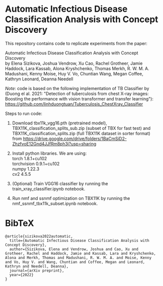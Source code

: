 # Automatic Infectious Disease Classification Analysis with Concept Discovery
This repository contains code to replicate experiments from the paper:

Automatic Infectious Disease Classification Analysis with Concept Discovery \
by Elena Sizikova, Joshua Vendrow, Xu Cao, Rachel Grotheer, Jamie Haddock, Lara Kassab, Alona Kryshchenko, Thomas Merkh, R. W. M. A. Madushani, Kenny Moise, Huy V. Vo, Chuntian Wang, Megan Coffee, Kathryn Leonard, Deanna Needell  

*Note*: code is based on the following implementation of TB Classifier by (Duong el al. 2021: "Detection of tuberculosis from chest X-ray images: Boosting the performance with vision transformer and transfer learning"):
https://github.com/linhduongtuan/Tuberculosis_ChestXray_Classifier

Steps to run code: 

1. Download tbx11k_vgg16.pth (pretrained model), TBX11K_classification_splits_sub.zip (subset of TBX for fast test) 
and TBX11K_classification_splits.zip (full TBX11K dataset in sorter format) 
\
from https://drive.google.com/drive/folders/1BaCmSiD2-ZhzfvoE12Gnd4JJfRm8ph3j?usp=sharing

2. Install python libraries. We are using: \
torch 1.8.1+cu102 \
torchvision 0.9.1+cu102 \
numpy 1.22.3 \
cv2 4.5.5 

3. (Optional) Train VGG16 classifier by running the train_xray_classifier.ipynb notebook.

4. Run nmf and ssnmf optimization on TBX11K by running the nmf_ssnmf_tbx11k_subset.ipynb notebook.


# BibTeX
```
@article{sizikova2022automatic,
  title={Automatic Infectious Disease Classification Analysis with Concept Discovery},
  author={Sizikova, Elena and Vendrow, Joshua and Cao, Xu and Grotheer, Rachel and Haddock, Jamie and Kassab, Lara and Kryshchenko, Alona and Merkh, Thomas and Madushani, R. W. M. A. and Moise, Kenny and Vo, Huy V. and Wang, Chuntian and Coffee, Megan and Leonard, Kathryn and Needell, Deanna},
  journal={arXiv preprint},
  year={2022}
}

```

